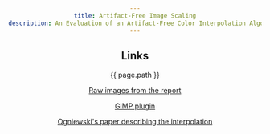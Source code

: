```yaml
---
title: Artifact-Free Image Scaling
description: An Evaluation of an Artifact-Free Color Interpolation Algorithm with Respect to Visual Quality
---
```


## Links

{{ page.path }}

[Raw images from the report]()

[GIMP plugin](https://github.com/pannacotta98/ogniewski-scaler)

[Ogniewski's paper describing the interpolation](https://doi.org/10.1145/2788539.2788556)

<!-- ## Table of Contents

- Will be replaced with the ToC, excluding the "Contents" header
{:toc}

## Links

- [GIMP plugin](https://github.com/pannacotta98/ogniewski-scaler)

## Images (Work in Progress)

Click on the images...

### Figure ?: Snail
Figure caption here stuffs

![Snail original](images/ugly-snail.png)

### Figure ?
SSIM, PSNR and S-CIELAB results of upscaling in different color spaces presented as box plots. Ten Images were upscaled in six different color spaces. SSIM: Higher value indicates better quality. PSNR: Higher value indicates better quality. S-CIELAB: Lower mean error indicates better quality.

![Snail original](images/ugly-snail.png)

### Appendix ?: Many images
Testsetsliet

| ![HSV](images/color-thing-up-4-hsv.png) Caption | ![](images/color-thing-up-4-hsv.png) Caption2 | ![](images/color-thing-up-4-hsv.png) Caption3 |
|:--:|:--:|:--:|
| ![HSV](images/color-thing-up-4-hsv.png) | ![](images/color-thing-up-4-hsv.png) | |
| Caption4 | Caption5 |  | -->


<style>
img + em { text-align: center; } 
* { text-align: center; }
</style>